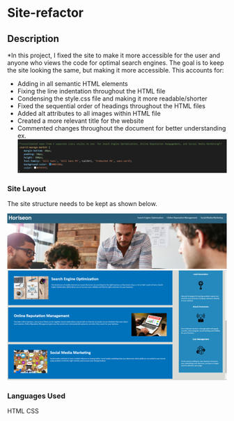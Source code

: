 # Site-refactor

## Description
*In this project, I fixed the site to make it more accessible for the user and anyone who views the code for optimal search engines. 
The goal is to keep the site looking the same, but making it more accessible. This accounts for:

* Adding in all semantic HTML elements
* Fixing the line indentation throughout the HTML file
*  Condensing the style.css file and making it more readable/shorter
* Fixed the sequential order of headings throughout the HTML files
* Added alt attributes to all images within HTML file
* Created a more relevant title for the website
*  Commented changes throughout the document for better understanding
    ex. ![consolidated CSS](./assets/images/consolidationofcss.PNG)

### Site Layout

The site structure needs to be kept as shown below.

![Horiseon Site Top Half](./assets/images/horiseon-site1.PNG)
![Horiseon Site Bottom Half](./assets/images/horiseon-site2.PNG)


### Languages Used
HTML
CSS
